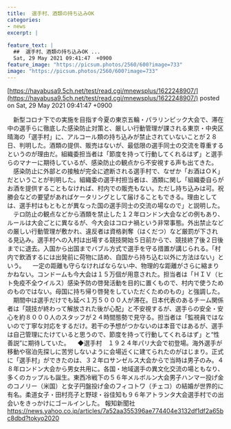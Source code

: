 ```yaml
---
title:  選手村、酒類の持ち込みOK 
categories:
- news
excerpt: |
  
feature_text: |
  ##  選手村、酒類の持ち込みOK ...
  Sat, 29 May 2021 09:41:47  +0900
feature_image: "https://picsum.photos/2560/600?image=733"
image: "https://picsum.photos/2560/600?image=733"
---
```


[https://hayabusa9.5ch.net/test/read.cgi/mnewsplus/1622248907/](https://hayabusa9.5ch.net/test/read.cgi/mnewsplus/1622248907/)
posted on Sat, 29 May 2021 09:41:47  +0900

<!--more-->

　新型コロナ下での実施を目指す今夏の東京五輪・パラリンピック大会で、滞在中の選手らに徹底した感染防止対策と、厳しい行動管理が課される東京・中央区晴海の「選手村」に、アルコール類の持ち込みが禁止されていないことが２８日、判明した。酒類の提供、販売はないが、最低限の選手同士の交流を尊重するというのが理由だ。組織委担当者は「節度を持って行動してくれるはず」と選手らのマナーに期待しているが、感染防止の観点から不安視する声も出てきた。 　感染防止に外部との接触が完全に遮断される選手村で、なぜか「お酒はＯＫ」だということが判明した。組織委の選手村担当者は、酒類に関し「組織委自らがお酒を提供することもなければ、村内での販売もない。ただし持ち込みは可。祝勝会などの要望があればケータリングとして届けることもできる。理由としては、選手村はもともとが異なった国の選手同士の交流の場なので」と説明した。 　テロ防止の観点などから酒類を禁止した１２年ロンドン大会などの例もあり、ルールは大会ごとに異なるが、今大会はコロナ禍という非常事態。外出禁止などの厳しい行動管理が敷かれ、違反者は資格剥奪（はくだつ）など厳罰が下される見込み。選手村への入村は出場する競技開始５日前からで、競技終了後２日後までに退去。入国から出国までバブル方式で選手を守る措置が講じられる。「村内で飲酒するには出発前に荷物に詰め、自国から持ち込む以外に方法はない」という。 　一定の距離も守らなければならない中、物理的な距離がさらに縮まりかねない。コンドームも今大会は１５万個が用意された。担当者は「ＨＩＶ（ヒト免疫不全ウイルス）感染予防の啓発活動を目的に置くもので、村内で使うためのものではない。母国に持ち帰り啓発をしていただくためのもの」と強調した。 　期間中は選手だけでも延べ１万５０００人が滞在。日本代表のあるチーム関係者は「競技が終わって解放された後が心配」と不安視するが、選手らの安全・安心を約８０００人のスタッフが２４時間態勢で見守る。担当者は「監視員ではないので丁寧な対応をするだけ。若干の予想がつかないのは本音ではあるが、選手は自己管理にたけていると思うので、節度を持って行動してくれるはず」と“性善説”に期待していた。 　◆選手村　１９２４年パリ大会で初登場。海外選手が移動や宿泊先探しに苦労しないように会場近くに建てられたのがはじまり。正式に「選手村」ができたのは、３２年ロサンゼルス大会からで当時は男子のみ。４８年ロンドン大会から男女共用に。各国・地域選手の異文化交流の場ともなり、多くのカップルも誕生。東西冷戦下の５６年メルボルン大会男子ハンマー投げ金のコノリー（米国）と女子円盤投げ金のフィコトワ（チェコ）の結婚が世界的に有名。柔道女子・田村亮子と野球・谷佳知も９６年アトランタ大会選手村での出会いをきっかけにゴールインした。 報知新聞社 https://news.yahoo.co.jp/articles/7a52aa355396ae774404e3132df1df2a65bc8dbd?tokyo2020
